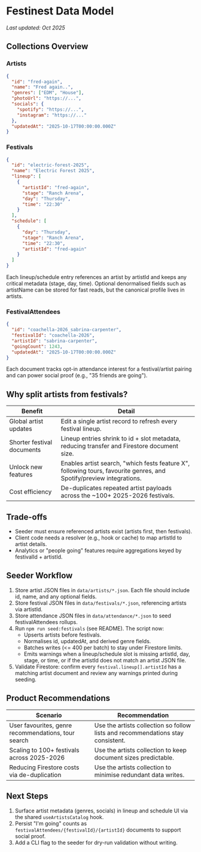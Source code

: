 # Festinest Data Model

_Last updated: Oct 2025_

## Collections Overview

### Artists

```json
{
  "id": "fred-again",
  "name": "Fred again..",
  "genres": ["EDM", "House"],
  "photoUrl": "https://...",
  "socials": {
    "spotify": "https://...",
    "instagram": "https://..."
  },
  "updatedAt": "2025-10-17T00:00:00.000Z"
}
```

### Festivals

```json
{
  "id": "electric-forest-2025",
  "name": "Electric Forest 2025",
  "lineup": [
    {
      "artistId": "fred-again",
      "stage": "Ranch Arena",
      "day": "Thursday",
      "time": "22:30"
    }
  ],
  "schedule": [
    {
      "day": "Thursday",
      "stage": "Ranch Arena",
      "time": "22:30",
      "artistId": "fred-again"
    }
  ]
}
```

Each lineup/schedule entry references an artist by artistId and keeps any critical metadata (stage, day, time). Optional denormalised fields such as artistName can be stored for fast reads, but the canonical profile lives in artists.

### FestivalAttendees

```json
{
  "id": "coachella-2026_sabrina-carpenter",
  "festivalId": "coachella-2026",
  "artistId": "sabrina-carpenter",
  "goingCount": 1243,
  "updatedAt": "2025-10-17T00:00:00.000Z"
}
```

Each document tracks opt-in attendance interest for a festival/artist pairing and can power social proof (e.g., "35 friends are going").

## Why split artists from festivals?

| Benefit | Detail |
| --- | --- |
| Global artist updates | Edit a single artist record to refresh every festival lineup. |
| Shorter festival documents | Lineup entries shrink to id + slot metadata, reducing transfer and Firestore document size. |
| Unlock new features | Enables artist search, "which fests feature X", following tours, favourite genres, and Spotify/preview integrations. |
| Cost efficiency | De-duplicates repeated artist payloads across the ~100+ 2025-2026 festivals. |

## Trade-offs

- Seeder must ensure referenced artists exist (artists first, then festivals).
- Client code needs a resolver (e.g., hook or cache) to map artistId to artist details.
- Analytics or "people going" features require aggregations keyed by festivalId + artistId.

## Seeder Workflow

1. Store artist JSON files in `data/artists/*.json`. Each file should include id, name, and any optional fields.
2. Store festival JSON files in `data/festivals/*.json`, referencing artists via artistId.
3. Store attendance JSON files in `data/attendance/*.json` to seed festivalAttendees rollups.
4. Run `npm run seed:festivals` (see README). The script now:
   - Upserts artists before festivals.
   - Normalises id, updatedAt, and derived genre fields.
   - Batches writes (<= 400 per batch) to stay under Firestore limits.
   - Emits warnings when a lineup/schedule slot is missing artistId, day, stage, or time, or if the artistId does not match an artist JSON file.
5. Validate Firestore: confirm every `festival.lineup[].artistId` has a matching artist document and review any warnings printed during seeding.

## Product Recommendations

| Scenario | Recommendation |
| --- | --- |
| User favourites, genre recommendations, tour search | Use the artists collection so follow lists and recommendations stay consistent. |
| Scaling to 100+ festivals across 2025-2026 | Use the artists collection to keep document sizes predictable. |
| Reducing Firestore costs via de-duplication | Use the artists collection to minimise redundant data writes. |

## Next Steps

1. Surface artist metadata (genres, socials) in lineup and schedule UI via the shared `useArtistsCatalog` hook.
2. Persist "I'm going" counts as `festivalAttendees/{festivalId}/{artistId}` documents to support social proof.
3. Add a CLI flag to the seeder for dry-run validation without writing.
